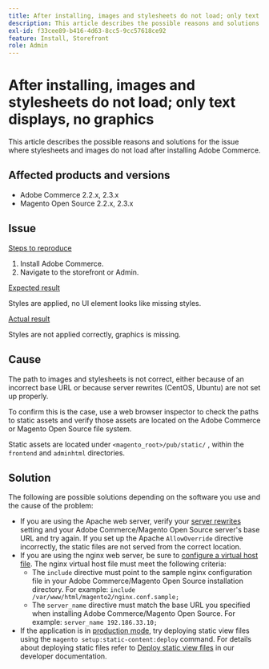 ```yaml
---
title: After installing, images and stylesheets do not load; only text displays, no graphics
description: This article describes the possible reasons and solutions for the issue where stylesheets and images do not load after installing Adobe Commerce.
exl-id: f33cee89-b416-4d63-8cc5-9cc57618ce92
feature: Install, Storefront
role: Admin
---
```

# After installing, images and stylesheets do not load; only text displays, no graphics

This article describes the possible reasons and solutions for the issue where stylesheets and images do not load after installing Adobe Commerce.

## Affected products and versions

* Adobe Commerce 2.2.x, 2.3.x
* Magento Open Source 2.2.x, 2.3.x

## Issue

 <u>Steps to reproduce</u>

1. Install Adobe Commerce.
1. Navigate to the storefront or Admin.

 <u>Expected result</u>

Styles are applied, no UI element looks like missing styles.

 <u>Actual result</u>

Styles are not applied correctly, graphics is missing.

## Cause

The path to images and stylesheets is not correct, either because of an incorrect base URL or because server rewrites (CentOS, Ubuntu) are not set up properly.

To confirm this is the case, use a web browser inspector to check the paths to static assets and verify those assets are located on the Adobe Commerce or Magento Open Source file system.

Static assets are located under `<magento_root>/pub/static/` , within the `frontend` and `adminhtml` directories.

## Solution

The following are possible solutions depending on the software you use and the cause of the problem:

* If you are using the Apache web server, verify your [server rewrites](https://experienceleague.adobe.com/en/docs/commerce-operations/installation-guide/prerequisites/web-server/apache#apache-rewrites-and-htaccess) setting and your Adobe Commerce/Magento Open Source server's base URL and try again. If you set up the Apache `AllowOverride` directive incorrectly, the static files are not served from the correct location.
* If you are using the nginx web server, be sure to [configure a virtual host file](https://experienceleague.adobe.com/en/docs/commerce-operations/installation-guide/prerequisites/web-server/nginx). The nginx virtual host file must meet the following criteria:
    * The `include` directive must point to the sample nginx configuration file in your Adobe Commerce/Magento Open Source installation directory. For example:    `include /var/www/html/magento2/nginx.conf.sample;`
    * The `server_name` directive must match the base URL you specified when installing Adobe Commerce/Magento Open Source. For example: `server_name 192.186.33.10;`
* If the application is in [production mode](https://experienceleague.adobe.com/en/docs/commerce-operations/configuration-guide/setup/application-modes#production-mode), try deploying static view files using the `magento setup:static-content:deploy` command. For details about deploying static files refer to [Deploy static view files](https://experienceleague.adobe.com/en/docs/commerce-operations/installation-guide/tutorials/maintenance-mode) in our developer documentation.
